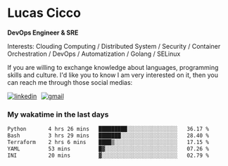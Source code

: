 # Lucas Cicco

**DevOps Engineer & SRE**

Interests: Clouding Computing / Distributed System / Security / Container Orchestration / DevOps / Automatization / Golang / SELinux

If you are willing to exchange knowledge about languages, programming skills and culture. I'd like you to know I am very interested on it, then you can reach me through those social medias:

<div style="display: flex; align-items: center; gap: 10px;">
  <a href="https://www.linkedin.com/in/lucas-vitor-de-cicco" target="_blank">
    <img
      src="https://img.shields.io/badge/-LinkedIn-%230077B5?style=for-the-badge&logo=linkedin&logoColor=white"
      alt="linkedin"
      target="_blank" 
    />
  </a>
  <a href="mailto:lucasvitorx1@gmail.com">
      <img
        src="https://img.shields.io/badge/-Gmail-%23333?style=for-the-badge&logo=gmail&logoColor=white"
        alt="gmail"
        target="_blank"
      />
  </a>
</div>

### My wakatime in the last days

<!--START_SECTION:waka-->

```txt
Python       4 hrs 26 mins   █████████░░░░░░░░░░░░░░░░   36.17 %
Bash         3 hrs 29 mins   ███████░░░░░░░░░░░░░░░░░░   28.40 %
Terraform    2 hrs 6 mins    ████▒░░░░░░░░░░░░░░░░░░░░   17.15 %
YAML         53 mins         █▓░░░░░░░░░░░░░░░░░░░░░░░   07.26 %
INI          20 mins         ▓░░░░░░░░░░░░░░░░░░░░░░░░   02.79 %
```

<!--END_SECTION:waka-->
